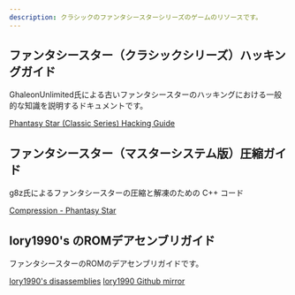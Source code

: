 ```yaml
---
description: クラシックのファンタシースターシリーズのゲームのリソースです。
---
```


## ファンタシースター（クラシックシリーズ）ハッキングガイド

GhaleonUnlimited氏による古いファンタシースターのハッキングにおける一般的な知識を説明するドキュメントです。

[Phantasy Star (Classic Series) Hacking Guide](https://www.romhacking.net/documents/830/)

## ファンタシースター（マスターシステム版）圧縮ガイド

g8z氏によるファンタシースターの圧縮と解凍のための C++ コード

[Compression - Phantasy Star](https://www.romhacking.net/documents/266/)

## lory1990's のROMデアセンブリガイド

ファンタシースターのROMのデアセンブリガイドです。

[lory1990's disassemblies](https://www.romhacking.net/community/3272/)
[lory1990 Github mirror](https://github.com/lory90)
